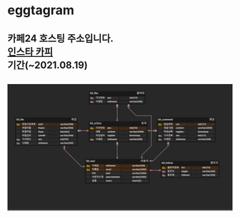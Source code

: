 # eggtagram


카페24 호스팅 주소입니다.   
[인스타 카피](http://eggman9298.cafe24.com/)   
기간(~2021.08.19)
-------------




![테이블 ERD  ](img/ERD.JPG)
-----------
